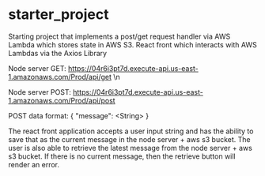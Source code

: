 # starter_project


Starting project that implements a post/get request handler via AWS Lambda which stores state in AWS S3. React front which interacts with AWS Lambdas via the Axios Library


Node server GET: https://04r6i3pt7d.execute-api.us-east-1.amazonaws.com/Prod/api/get \n



Node server POST: https://04r6i3pt7d.execute-api.us-east-1.amazonaws.com/Prod/api/post

POST data format: {
    "message": \<String\>
}


The react front application accepts a user input string and has the ability to save that as the current message in the node server + aws s3 bucket. The user is also able to retrieve the latest message from the node server + aws s3 bucket. If there is no current message, then the retrieve button will render an error.
